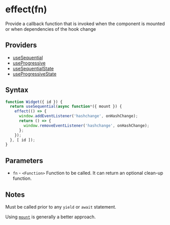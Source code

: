 # effect(fn)

Provide a callback function that is invoked when the component is mounted or when dependencies of the hook change

## Providers

* [useSequential](useSequential.md)
* [useProgressive](useProgressive.md)
* [useSequentialState](useSequentialState.md)
* [useProgressiveState](useProgressiveState.md)

## Syntax

```js
function Widget({ id }) {
  return useSequential(async function*({ mount }) {
    effect(() => {
      window.addEventListener('hashchange', onHashChange);
      return () => {
        window.removeEventListener('hashchange', onHashChange);
      };
    });
  }, [ id ]);
}
```

## Parameters

* `fn` - `<Function>` Function to be called. It can return an optional clean-up function.

## Notes

Must be called prior to any `yield` or `await` statement.

Using [`mount`](./mount.md) is generally a better approach.
